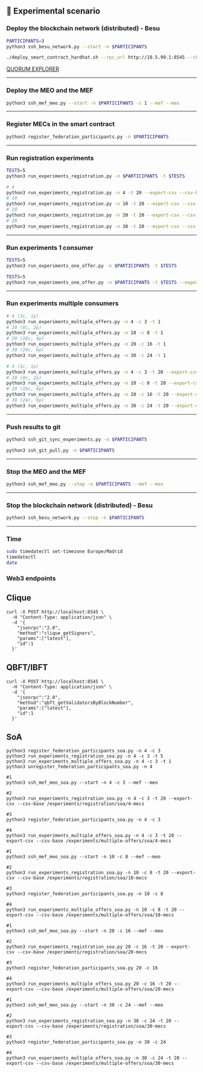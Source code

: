 ## 🚀 Experimental scenario

<!-- ### Deploy the blockchain network (distributed) - Geth
```bash
PARTICIPANTS=3
python3 ssh_geth_poa_network.py --start -n $PARTICIPANTS
```
```bash
./deploy_smart_contract_truffle.sh --network-id 1234 --node-ip 10.5.99.1 --port 3334 --protocol ws
```

[eth netstats dashboard](http://10.5.99.1:3000/)

> Note: gas used: 2813598 (0x2aee9e)

--- -->
### Deploy the blockchain network (distributed) - Besu
```bash
PARTICIPANTS=3
python3 ssh_besu_network.py --start -n $PARTICIPANTS
```
```bash
./deploy_smart_contract_hardhat.sh --rpc_url http://10.5.99.1:8545 --chain_id 1337
```

[QUORUM EXPLORER](http://10.5.99.1:25000/explorer/nodes)

---
### Deploy the MEO and the MEF
```bash
python3 ssh_mef_meo.py --start -n $PARTICIPANTS -c 1 --mef --meo
```
---
### Register MECs in the smart contract
```bash
python3 register_federation_participants.py -n $PARTICIPANTS
```
---
### Run registration experiments
```bash
TESTS=5
python3 run_experiments_registration.py -n $PARTICIPANTS -t $TESTS
```
```bash
# 4
python3 run_experiments_registration.py -n 4 -t 20 --export-csv --csv-base /experiments/registration/clique/4-mecs
# 10
python3 run_experiments_registration.py -n 10 -t 20 --export-csv --csv-base /experiments/registration/clique/10-mecs
# 20
python3 run_experiments_registration.py -n 20 -t 20 --export-csv --csv-base /experiments/registration/clique/20-mecs
# 30
python3 run_experiments_registration.py -n 30 -t 20 --export-csv --csv-base /experiments/registration/clique/30-mecs
```
---
### Run experiments 1 consumer
```bash
TESTS=5
python3 run_experiments_one_offer.py -n $PARTICIPANTS -t $TESTS
```
```bash
TESTS=5
python3 run_experiments_one_offer.py -n $PARTICIPANTS -t $TESTS --export-csv --csv-base /experiments/test
```
---
### Run experiments multiple consumers
```bash
# 4 (3c, 1p)
python3 run_experiments_multiple_offers.py -n 4 -c 3 -t 1
# 10 (8c, 2p)
python3 run_experiments_multiple_offers.py -n 10 -c 8 -t 1
# 20 (16c, 4p)
python3 run_experiments_multiple_offers.py -n 20 -c 16 -t 1
# 30 (24c, 6p)
python3 run_experiments_multiple_offers.py -n 30 -c 24 -t 1
```
```bash
# 4 (3c, 1p)
python3 run_experiments_multiple_offers.py -n 4 -c 3 -t 20 --export-csv --csv-base /experiments/multiple-offers/clique/4-mecs
# 10 (8c, 2p)
python3 run_experiments_multiple_offers.py -n 10 -c 8 -t 20 --export-csv --csv-base /experiments/multiple-offers/clique/10-mecs
# 20 (16c, 4p)
python3 run_experiments_multiple_offers.py -n 20 -c 16 -t 20 --export-csv --csv-base /experiments/multiple-offers/clique/20-mecs
# 30 (24c, 6p) 
python3 run_experiments_multiple_offers.py -n 30 -c 24 -t 20 --export-csv --csv-base /experiments/multiple-offers/clique/30-mecs
```
---
### Push results to git
```bash
python3 ssh_git_sync_experiments.py -n $PARTICIPANTS
```
```bash
python3 ssh_git_pull.py -n $PARTICIPANTS
```
---
### Stop the MEO and the MEF
```bash
python3 ssh_mef_meo.py --stop -n $PARTICIPANTS --mef --meo
```
---
<!-- ### Stop the blockchain network (distributed) - Geth
```bash
python3 ssh_geth_poa_network.py --stop -n $PARTICIPANTS
```
--- -->
### Stop the blockchain network (distributed) - Besu
```bash
python3 ssh_besu_network.py --stop -n $PARTICIPANTS
```

---

### Time
```bash
sudo timedatectl set-timezone Europe/Madrid
timedatectl
date
```

### Web3 endpoints

## Clique
```shell
curl -X POST http://localhost:8545 \
  -H "Content-Type: application/json" \
  -d '{
    "jsonrpc":"2.0",
    "method":"clique_getSigners",
    "params":["latest"],
    "id":1
  }'
```
## QBFT/IBFT
```shell
curl -X POST http://localhost:8545 \
  -H "Content-Type: application/json" \
  -d '{
    "jsonrpc":"2.0",
    "method":"qbft_getValidatorsByBlockNumber",
    "params":["latest"],
    "id":1
  }'
```

## SoA
``` shell
python3 register_federation_participants_soa.py -n 4 -c 3
python3 run_experiments_registration_soa.py -n 4 -c 3 -t 5
python3 run_experiments_multiple_offers_soa.py -n 4 -c 3 -t 1
python3 unregister_federation_participants_soa.py -n 4
```

```shell
#1
python3 ssh_mef_meo_soa.py --start -n 4 -c 3 --mef --meo

#2
python3 run_experiments_registration_soa.py -n 4 -c 3 -t 20 --export-csv --csv-base /experiments/registration/soa/4-mecs

#3
python3 register_federation_participants_soa.py -n 4 -c 3

#4
python3 run_experiments_multiple_offers_soa.py -n 4 -c 3 -t 20 --export-csv --csv-base /experiments/multiple-offers/soa/4-mecs
```

```shell
#1
python3 ssh_mef_meo_soa.py --start -n 10 -c 8 --mef --meo

#2
python3 run_experiments_registration_soa.py -n 10 -c 8 -t 20 --export-csv --csv-base /experiments/registration/soa/10-mecs

#3
python3 register_federation_participants_soa.py -n 10 -c 8

#4
python3 run_experiments_multiple_offers_soa.py -n 10 -c 8 -t 20 --export-csv --csv-base /experiments/multiple-offers/soa/10-mecs
```

```shell
#1
python3 ssh_mef_meo_soa.py --start -n 20 -c 16 --mef --meo

#2
python3 run_experiments_registration_soa.py 20 -c 16 -t 20 --export-csv --csv-base /experiments/registration/soa/20-mecs

#3
python3 register_federation_participants_soa.py 20 -c 16

#4
python3 run_experiments_multiple_offers_soa.py 20 -c 16 -t 20 --export-csv --csv-base /experiments/multiple-offers/soa/20-mecs
```

```shell
#1
python3 ssh_mef_meo_soa.py --start -n 30 -c 24 --mef --meo

#2
python3 run_experiments_registration_soa.py -n 30 -c 24 -t 20 --export-csv --csv-base /experiments/registration/soa/30-mecs

#3
python3 register_federation_participants_soa.py -n 30 -c 24

#4
python3 run_experiments_multiple_offers_soa.py -n 30 -c 24 -t 20 --export-csv --csv-base /experiments/multiple-offers/soa/30-mecs
```